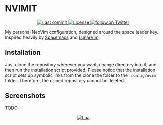 # NVIMIT

<div align="center"><p>
    <a href="https://github.com/JNSFilipe/nvimit/pulse">
      <img alt="Last commit" src="https://img.shields.io/github/last-commit/JNSFilipe/nvimit"/>
    </a>
    <a href="https://github.com/JNSFilipe/nvimit/blob/main/LICENSE">
      <img src="https://img.shields.io/github/license/JNSFilipe/nvimit?style=flat-square&logo=MIT&label=License" alt="License"
    />
    <a href="https://twitter.com/intent/follow?screen_name=JNSFilipe">
      <img src="https://img.shields.io/twitter/follow/JNSFilipe?style=social&logo=twitter" alt="follow on Twitter">
    </a>
</p>

</div>


My personal NeoVim configuration, designed around the space leader key.
Inspired heavily by [Spacemacs](https://github.com/syl20bnr/spacemacs) and [LunarVim](https://github.com/LunarVim/LunarVim).

## Installation

Just clone the repository wherever you want, change directory into it, and then run the installation script provided.
Please notice that the installation script sets up symbolic links from the clone the folder to the `.config/nvim` folder. Therefore, the cloned repository cannot be deleted.

## Screenshots

TODO

<div align="center" id="madewithlua">

[![Lua](https://img.shields.io/badge/Made%20with%20Lua-blue.svg?style=for-the-badge&logo=lua)](#madewithlua)

</div>
